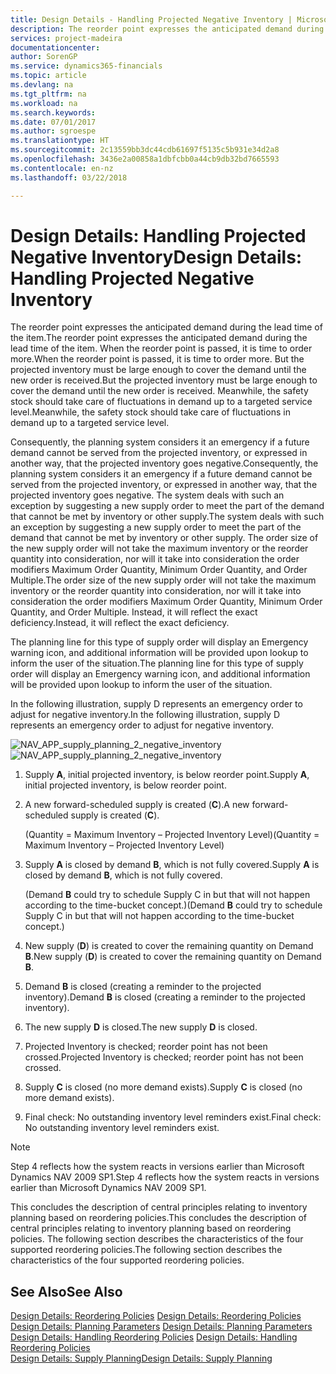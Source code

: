 ```yaml
---
title: Design Details - Handling Projected Negative Inventory | Microsoft Docs
description: The reorder point expresses the anticipated demand during the lead time of the item. When the reorder point is passed, it is time to order more. But the projected inventory must be large enough to cover the demand until the new order is received. Meanwhile, the safety stock should take care of fluctuations in demand up to a targeted service level.
services: project-madeira
documentationcenter: 
author: SorenGP
ms.service: dynamics365-financials
ms.topic: article
ms.devlang: na
ms.tgt_pltfrm: na
ms.workload: na
ms.search.keywords: 
ms.date: 07/01/2017
ms.author: sgroespe
ms.translationtype: HT
ms.sourcegitcommit: 2c13559bb3dc44cdb61697f5135c5b931e34d2a8
ms.openlocfilehash: 3436e2a00858a1dbfcbb0a44cb9db32bd7665593
ms.contentlocale: en-nz
ms.lasthandoff: 03/22/2018

---
```

# <a name="design-details-handling-projected-negative-inventory"></a><span data-ttu-id="f37d9-106">Design Details: Handling Projected Negative Inventory</span><span class="sxs-lookup"><span data-stu-id="f37d9-106">Design Details: Handling Projected Negative Inventory</span></span>
<span data-ttu-id="f37d9-107">The reorder point expresses the anticipated demand during the lead time of the item.</span><span class="sxs-lookup"><span data-stu-id="f37d9-107">The reorder point expresses the anticipated demand during the lead time of the item.</span></span> <span data-ttu-id="f37d9-108">When the reorder point is passed, it is time to order more.</span><span class="sxs-lookup"><span data-stu-id="f37d9-108">When the reorder point is passed, it is time to order more.</span></span> <span data-ttu-id="f37d9-109">But the projected inventory must be large enough to cover the demand until the new order is received.</span><span class="sxs-lookup"><span data-stu-id="f37d9-109">But the projected inventory must be large enough to cover the demand until the new order is received.</span></span> <span data-ttu-id="f37d9-110">Meanwhile, the safety stock should take care of fluctuations in demand up to a targeted service level.</span><span class="sxs-lookup"><span data-stu-id="f37d9-110">Meanwhile, the safety stock should take care of fluctuations in demand up to a targeted service level.</span></span>  

 <span data-ttu-id="f37d9-111">Consequently, the planning system considers it an emergency if a future demand cannot be served from the projected inventory, or expressed in another way, that the projected inventory goes negative.</span><span class="sxs-lookup"><span data-stu-id="f37d9-111">Consequently, the planning system considers it an emergency if a future demand cannot be served from the projected inventory, or expressed in another way, that the projected inventory goes negative.</span></span> <span data-ttu-id="f37d9-112">The system deals with such an exception by suggesting a new supply order to meet the part of the demand that cannot be met by inventory or other supply.</span><span class="sxs-lookup"><span data-stu-id="f37d9-112">The system deals with such an exception by suggesting a new supply order to meet the part of the demand that cannot be met by inventory or other supply.</span></span> <span data-ttu-id="f37d9-113">The order size of the new supply order will not take the maximum inventory or the reorder quantity into consideration, nor will it take into consideration the order modifiers Maximum Order Quantity, Minimum Order Quantity, and Order Multiple.</span><span class="sxs-lookup"><span data-stu-id="f37d9-113">The order size of the new supply order will not take the maximum inventory or the reorder quantity into consideration, nor will it take into consideration the order modifiers Maximum Order Quantity, Minimum Order Quantity, and Order Multiple.</span></span> <span data-ttu-id="f37d9-114">Instead, it will reflect the exact deficiency.</span><span class="sxs-lookup"><span data-stu-id="f37d9-114">Instead, it will reflect the exact deficiency.</span></span>  

 <span data-ttu-id="f37d9-115">The planning line for this type of supply order will display an Emergency warning icon, and additional information will be provided upon lookup to inform the user of the situation.</span><span class="sxs-lookup"><span data-stu-id="f37d9-115">The planning line for this type of supply order will display an Emergency warning icon, and additional information will be provided upon lookup to inform the user of the situation.</span></span>  

 <span data-ttu-id="f37d9-116">In the following illustration, supply D represents an emergency order to adjust for negative inventory.</span><span class="sxs-lookup"><span data-stu-id="f37d9-116">In the following illustration, supply D represents an emergency order to adjust for negative inventory.</span></span>  

 <span data-ttu-id="f37d9-117">![](media/nav_app_supply_planning_2_negative_inventory.png "NAV_APP_supply_planning_2_negative_inventory")</span><span class="sxs-lookup"><span data-stu-id="f37d9-117">![](media/nav_app_supply_planning_2_negative_inventory.png "NAV_APP_supply_planning_2_negative_inventory")</span></span>  

1.  <span data-ttu-id="f37d9-118">Supply **A**, initial projected inventory, is below reorder point.</span><span class="sxs-lookup"><span data-stu-id="f37d9-118">Supply **A**, initial projected inventory, is below reorder point.</span></span>  

2.  <span data-ttu-id="f37d9-119">A new forward-scheduled supply is created (**C**).</span><span class="sxs-lookup"><span data-stu-id="f37d9-119">A new forward-scheduled supply is created (**C**).</span></span>  

     <span data-ttu-id="f37d9-120">(Quantity = Maximum Inventory – Projected Inventory Level)</span><span class="sxs-lookup"><span data-stu-id="f37d9-120">(Quantity = Maximum Inventory – Projected Inventory Level)</span></span>  

3.  <span data-ttu-id="f37d9-121">Supply **A** is closed by demand **B**, which is not fully covered.</span><span class="sxs-lookup"><span data-stu-id="f37d9-121">Supply **A** is closed by demand **B**, which is not fully covered.</span></span>  

     <span data-ttu-id="f37d9-122">(Demand **B** could try to schedule Supply C in but that will not happen according to the time-bucket concept.)</span><span class="sxs-lookup"><span data-stu-id="f37d9-122">(Demand **B** could try to schedule Supply C in but that will not happen according to the time-bucket concept.)</span></span>  

4.  <span data-ttu-id="f37d9-123">New supply (**D**) is created to cover the remaining quantity on Demand **B**.</span><span class="sxs-lookup"><span data-stu-id="f37d9-123">New supply (**D**) is created to cover the remaining quantity on Demand **B**.</span></span>  

5.  <span data-ttu-id="f37d9-124">Demand **B** is closed (creating a reminder to the projected inventory).</span><span class="sxs-lookup"><span data-stu-id="f37d9-124">Demand **B** is closed (creating a reminder to the projected inventory).</span></span>  

6.  <span data-ttu-id="f37d9-125">The new supply **D** is closed.</span><span class="sxs-lookup"><span data-stu-id="f37d9-125">The new supply **D** is closed.</span></span>  

7.  <span data-ttu-id="f37d9-126">Projected Inventory is checked; reorder point has not been crossed.</span><span class="sxs-lookup"><span data-stu-id="f37d9-126">Projected Inventory is checked; reorder point has not been crossed.</span></span>  

8.  <span data-ttu-id="f37d9-127">Supply **C** is closed (no more demand exists).</span><span class="sxs-lookup"><span data-stu-id="f37d9-127">Supply **C** is closed (no more demand exists).</span></span>  

9. <span data-ttu-id="f37d9-128">Final check: No outstanding inventory level reminders exist.</span><span class="sxs-lookup"><span data-stu-id="f37d9-128">Final check: No outstanding inventory level reminders exist.</span></span>  

> [!NOTE]  
>  <span data-ttu-id="f37d9-129">Step 4 reflects how the system reacts in versions earlier than Microsoft Dynamics NAV 2009 SP1.</span><span class="sxs-lookup"><span data-stu-id="f37d9-129">Step 4 reflects how the system reacts in versions earlier than Microsoft Dynamics NAV 2009 SP1.</span></span>  

 <span data-ttu-id="f37d9-130">This concludes the description of central principles relating to inventory planning based on reordering policies.</span><span class="sxs-lookup"><span data-stu-id="f37d9-130">This concludes the description of central principles relating to inventory planning based on reordering policies.</span></span> <span data-ttu-id="f37d9-131">The following section describes the characteristics of the four supported reordering policies.</span><span class="sxs-lookup"><span data-stu-id="f37d9-131">The following section describes the characteristics of the four supported reordering policies.</span></span>  

## <a name="see-also"></a><span data-ttu-id="f37d9-132">See Also</span><span class="sxs-lookup"><span data-stu-id="f37d9-132">See Also</span></span>  
 <span data-ttu-id="f37d9-133">[Design Details: Reordering Policies](design-details-reordering-policies.md) </span><span class="sxs-lookup"><span data-stu-id="f37d9-133">[Design Details: Reordering Policies](design-details-reordering-policies.md) </span></span>  
 <span data-ttu-id="f37d9-134">[Design Details: Planning Parameters](design-details-planning-parameters.md) </span><span class="sxs-lookup"><span data-stu-id="f37d9-134">[Design Details: Planning Parameters](design-details-planning-parameters.md) </span></span>  
 <span data-ttu-id="f37d9-135">[Design Details: Handling Reordering Policies](design-details-handling-reordering-policies.md) </span><span class="sxs-lookup"><span data-stu-id="f37d9-135">[Design Details: Handling Reordering Policies](design-details-handling-reordering-policies.md) </span></span>  
 [<span data-ttu-id="f37d9-136">Design Details: Supply Planning</span><span class="sxs-lookup"><span data-stu-id="f37d9-136">Design Details: Supply Planning</span></span>](design-details-supply-planning.md)

